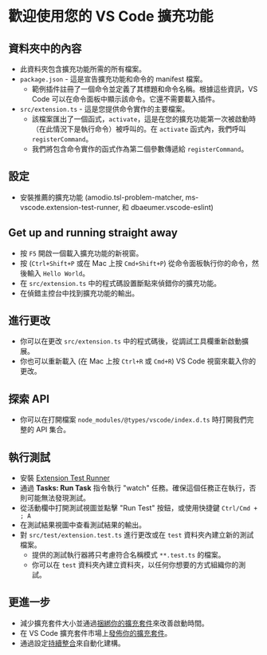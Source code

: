 ﻿# 歡迎使用您的 VS Code 擴充功能

## 資料夾中的內容

* 此資料夾包含擴充功能所需的所有檔案。
* `package.json` - 這是宣告擴充功能和命令的 manifest 檔案。
  * 範例插件註冊了一個命令並定義了其標題和命令名稱。根據這些資訊，VS Code 可以在命令面板中顯示該命令。它還不需要載入插件。
* `src/extension.ts` - 這是您提供命令實作的主要檔案。
  * 該檔案匯出了一個函式，`activate`，這是在您的擴充功能第一次被啟動時（在此情況下是執行命令）被呼叫的。在 `activate` 函式內，我們呼叫 `registerCommand`。
  * 我們將包含命令實作的函式作為第二個參數傳遞給 `registerCommand`。

## 設定

* 安裝推薦的擴充功能 (amodio.tsl-problem-matcher, ms-vscode.extension-test-runner, 和 dbaeumer.vscode-eslint)

## Get up and running straight away

* 按 `F5` 開啟一個載入擴充功能的新視窗。
* 按 (`Ctrl+Shift+P` 或在 Mac 上按 `Cmd+Shift+P`) 從命令面板執行你的命令，然後輸入 `Hello World`。
* 在 `src/extension.ts` 中的程式碼設置斷點來偵錯你的擴充功能。
* 在偵錯主控台中找到擴充功能的輸出。

## 進行更改

* 你可以在更改 `src/extension.ts` 中的程式碼後，從調試工具欄重新啟動擴展。
* 你也可以重新載入 (在 Mac 上按 `Ctrl+R` 或 `Cmd+R`) VS Code 視窗來載入你的更改。

## 探索 API

* 你可以在打開檔案 `node_modules/@types/vscode/index.d.ts` 時打開我們完整的 API 集合。

## 執行測試

* 安裝 [Extension Test Runner](https://marketplace.visualstudio.com/items?itemName=ms-vscode.extension-test-runner)
* 通過 **Tasks: Run Task** 指令執行 "watch" 任務。確保這個任務正在執行，否則可能無法發現測試。
* 從活動欄中打開測試視圖並點擊 "Run Test" 按鈕，或使用快捷鍵 `Ctrl/Cmd + ; A`
* 在測試結果視圖中查看測試結果的輸出。
* 對 `src/test/extension.test.ts` 進行更改或在 `test` 資料夾內建立新的測試檔案。
  * 提供的測試執行器將只考慮符合名稱模式 `**.test.ts` 的檔案。
  * 你可以在 `test` 資料夾內建立資料夾，以任何你想要的方式組織你的測試。

## 更進一步

* 減少擴充套件大小並通過[捆綁你的擴充套件](https://code.visualstudio.com/api/working-with-extensions/bundling-extension)來改善啟動時間。
* 在 VS Code 擴充套件市場上[發佈你的擴充套件](https://code.visualstudio.com/api/working-with-extensions/publishing-extension)。
* 通過設定[持續整合](https://code.visualstudio.com/api/working-with-extensions/continuous-integration)來自動化建構。

